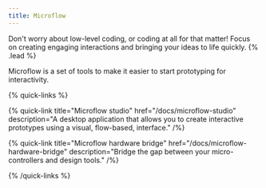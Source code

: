 ```yaml
---
title: Microflow
---
```


Don't worry about low-level coding, or coding at all for that matter! Focus on creating engaging interactions and bringing your ideas to life quickly. {% .lead %}

Microflow is a set of tools to make it easier to start prototyping for interactivity.

{% quick-links %}

{% quick-link title="Microflow studio" href="/docs/microflow-studio" description="A desktop application that allows you to create interactive prototypes using a visual, flow-based, interface." /%}

{% quick-link title="Microflow hardware bridge" href="/docs/microflow-hardware-bridge" description="Bridge the gap between your micro-controllers and design tools." /%}

{% /quick-links %}
